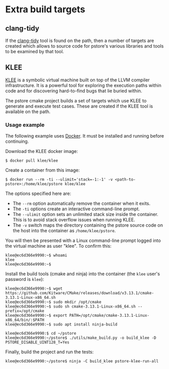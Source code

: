 # Extra build targets

## clang-tidy

If the [clang-tidy](http://clang.llvm.org/extra/clang-tidy/) tool is found on the path, then a number of targets are created which allows to source code for pstore's various libraries and tools to be examined by that tool.

## KLEE

[KLEE](http://klee.github.io) is a symbolic virtual machine built on top of the LLVM compiler infrastructure. It is a powerful tool for exploring the execution paths within code and for discovering hard-to-find bugs that lie buried within.

The pstore cmake project builds a set of targets which use KLEE to generate and execute test cases. These are created if the KLEE tool is available on the path.

### Usage example

The following example uses [Docker](https://docker.com). It must be installed and running before continuing.

Download the KLEE docker image:

    $ docker pull klee/klee
    
Create a container from this image:

    $ docker run --rm -ti --ulimit='stack=-1:-1' -v <path-to-pstore>:/home/klee/pstore klee/klee

The options specified here are:

- The `--rm` option automatically remove the container when it exits.
- The `-ti` options create an interactive command-line prompt.
- The `--ulimit` option sets an unlimited stack size inside the container. This is to avoid stack overflow issues when running KLEE.
- The `-v` switch maps the directory containing the pstore source code on the host into the container as `/home/klee/pstore`.

You will then be presented with a Linux command-line prompt logged into the virtual machine as user "klee". To confirm this:

    klee@ec6d366e9990:~$ whoami
    klee
    klee@ec6d366e9990:~$

Install the build tools (cmake and ninja) into the container (the `klee` user's password is `klee`):

    klee@ec6d366e9990:~$ wget https://github.com/Kitware/CMake/releases/download/v3.13.1/cmake-3.13.1-Linux-x86_64.sh
    klee@ec6d366e9990:~$ sudo mkdir /opt/cmake
    klee@ec6d366e9990:~$ sudo sh cmake-3.13.1-Linux-x86_64.sh --prefix=/opt/cmake
    klee@ec6d366e9990:~$ export PATH=/opt/cmake/cmake-3.13.1-Linux-x86_64/bin/:$PATH
    klee@ec6d366e9990:~$ sudo apt install ninja-build

    klee@ec6d366e9990:$ cd ~/pstore
    klee@ec6d366e9990:~/pstore$ ./utils/make_build.py -o build_klee -D PSTORE_DISABLE_UINT128_T=Yes
    
Finally, build the project and run the tests:

    klee@ec6d366e9990:~/pstore$ ninja -C build_klee pstore-klee-run-all
